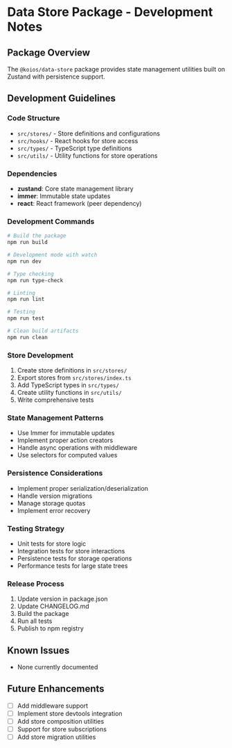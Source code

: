 # Data Store Package - Development Notes

## Package Overview
The `@koios/data-store` package provides state management utilities built on Zustand with persistence support.

## Development Guidelines

### Code Structure
- `src/stores/` - Store definitions and configurations
- `src/hooks/` - React hooks for store access
- `src/types/` - TypeScript type definitions
- `src/utils/` - Utility functions for store operations

### Dependencies
- **zustand**: Core state management library
- **immer**: Immutable state updates
- **react**: React framework (peer dependency)

### Development Commands
```bash
# Build the package
npm run build

# Development mode with watch
npm run dev

# Type checking
npm run type-check

# Linting
npm run lint

# Testing
npm run test

# Clean build artifacts
npm run clean
```

### Store Development
1. Create store definitions in `src/stores/`
2. Export stores from `src/stores/index.ts`
3. Add TypeScript types in `src/types/`
4. Create utility functions in `src/utils/`
5. Write comprehensive tests

### State Management Patterns
- Use Immer for immutable updates
- Implement proper action creators
- Handle async operations with middleware
- Use selectors for computed values

### Persistence Considerations
- Implement proper serialization/deserialization
- Handle version migrations
- Manage storage quotas
- Implement error recovery

### Testing Strategy
- Unit tests for store logic
- Integration tests for store interactions
- Persistence tests for storage operations
- Performance tests for large state trees

### Release Process
1. Update version in package.json
2. Update CHANGELOG.md
3. Build the package
4. Run all tests
5. Publish to npm registry

## Known Issues
- None currently documented

## Future Enhancements
- [ ] Add middleware support
- [ ] Implement store devtools integration
- [ ] Add store composition utilities
- [ ] Support for store subscriptions
- [ ] Add store migration utilities
